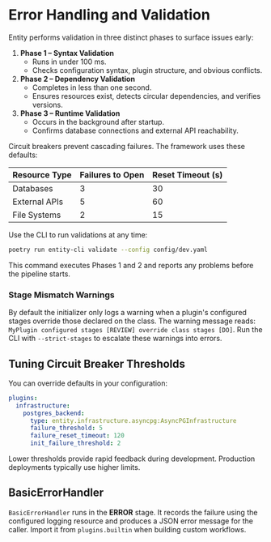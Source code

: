 # Error Handling and Validation

Entity performs validation in three distinct phases to surface issues early:

1. **Phase 1 – Syntax Validation**
   - Runs in under 100&nbsp;ms.
   - Checks configuration syntax, plugin structure, and obvious conflicts.
2. **Phase 2 – Dependency Validation**
   - Completes in less than one second.
   - Ensures resources exist, detects circular dependencies, and verifies versions.
3. **Phase 3 – Runtime Validation**
   - Occurs in the background after startup.
   - Confirms database connections and external API reachability.

Circuit breakers prevent cascading failures. The framework uses these defaults:

| Resource Type    | Failures to Open | Reset Timeout (s) |
|------------------|-----------------|------------------|
| Databases        | 3               | 30               |
| External APIs    | 5               | 60               |
| File Systems     | 2               | 15               |

Use the CLI to run validations at any time:

```bash
poetry run entity-cli validate --config config/dev.yaml
```

This command executes Phases&nbsp;1 and&nbsp;2 and reports any problems before the pipeline starts.

### Stage Mismatch Warnings

By default the initializer only logs a warning when a plugin's configured stages
override those declared on the class. The warning message reads:
``MyPlugin configured stages [REVIEW] override class stages [DO]``.
Run the CLI with ``--strict-stages`` to escalate these warnings into errors.

## Tuning Circuit Breaker Thresholds

You can override defaults in your configuration:

```yaml
plugins:
  infrastructure:
    postgres_backend:
      type: entity.infrastructure.asyncpg:AsyncPGInfrastructure
      failure_threshold: 5
      failure_reset_timeout: 120
      init_failure_threshold: 2
```

Lower thresholds provide rapid feedback during development. Production deployments typically use higher limits.

## BasicErrorHandler

`BasicErrorHandler` runs in the **ERROR** stage. It records the failure using the
configured logging resource and produces a JSON error message for the caller.
Import it from `plugins.builtin` when building custom workflows.

